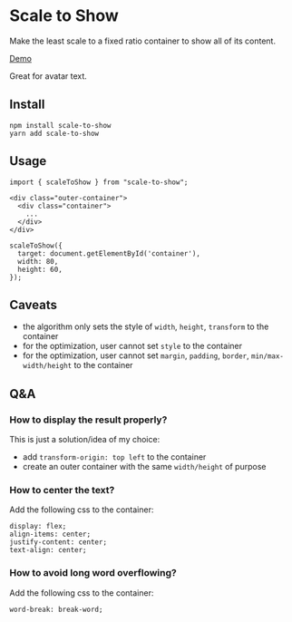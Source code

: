 # Scale to Show

Make the least scale to a fixed ratio container to show all of its content.  

[Demo](https://codesandbox.io/s/scale-to-show-demo-ynk0c)

Great for avatar text.

## Install

```
npm install scale-to-show
yarn add scale-to-show
```

## Usage

```
import { scaleToShow } from "scale-to-show";

<div class="outer-container">
  <div class="container">
    ...
  </div>
</div>

scaleToShow({
  target: document.getElementById('container'),
  width: 80,
  height: 60,
});
```

## Caveats

- the algorithm only sets the style of `width`, `height`, `transform` to the container
- for the optimization, user cannot set `style` to the container
- for the optimization, user cannot set `margin`, `padding`, `border`, `min/max-width/height` to the container 

## Q&A

### How to display the result properly?

This is just a solution/idea of my choice:

- add `transform-origin: top left` to the container
- create an outer container with the same `width/height` of purpose

### How to center the text?

Add the following css to the container:

```
display: flex;
align-items: center;
justify-content: center;
text-align: center;
```

### How to avoid long word overflowing?

Add the following css to the container:

```
word-break: break-word;
```
